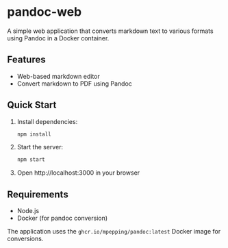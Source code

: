 # pandoc-web

A simple web application that converts markdown text to various formats using Pandoc in a Docker container.

## Features

- Web-based markdown editor
- Convert markdown to PDF using Pandoc

## Quick Start

1. Install dependencies:
   ```bash
   npm install
   ```

2. Start the server:
   ```bash
   npm start
   ```

3. Open http://localhost:3000 in your browser

## Requirements

- Node.js
- Docker (for pandoc conversion)

The application uses the `ghcr.io/mpepping/pandoc:latest` Docker image for conversions.
